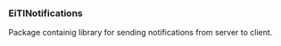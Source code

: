 ### EiTINotifications ###

Package containig library for sending notifications from server to client.

